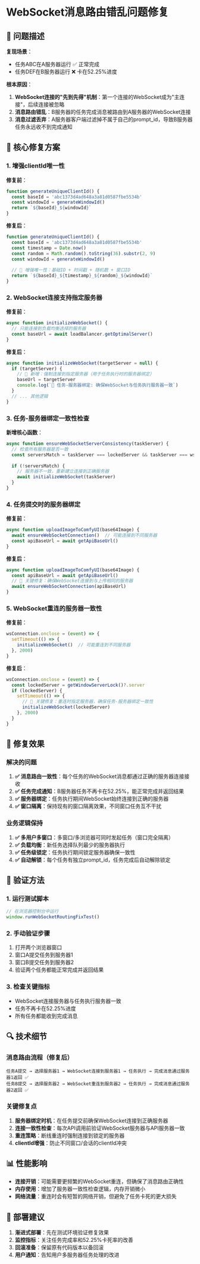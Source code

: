 # WebSocket消息路由错乱问题修复

## 🚨 问题描述

**复现场景**：
- 任务ABC在A服务器运行 ✅ 正常完成
- 任务DEF在B服务器运行 ❌ 卡在52.25%进度

**根本原因**：
1. **WebSocket连接的"先到先得"机制**：第一个连接的WebSocket成为"主连接"，后续连接被忽略
2. **消息路由错乱**：B服务器的任务完成消息被路由到A服务器的WebSocket连接
3. **消息过滤丢弃**：A服务器客户端过滤掉不属于自己的prompt_id，导致B服务器任务永远收不到完成通知

## 🔧 核心修复方案

### 1. **增强clientId唯一性**

**修复前**：
```javascript
function generateUniqueClientId() {
  const baseId = 'abc1373d4ad648a3a81d0587fbe5534b'
  const windowId = generateWindowId()
  return `${baseId}_${windowId}`
}
```

**修复后**：
```javascript
function generateUniqueClientId() {
  const baseId = 'abc1373d4ad648a3a81d0587fbe5534b'
  const timestamp = Date.now()
  const random = Math.random().toString(36).substr(2, 9)
  const windowId = generateWindowId()
  
  // 🔧 增强唯一性：基础ID + 时间戳 + 随机数 + 窗口ID
  return `${baseId}_${timestamp}_${random}_${windowId}`
}
```

### 2. **WebSocket连接支持指定服务器**

**修复前**：
```javascript
async function initializeWebSocket() {
  // 只能连接到负载均衡选择的服务器
  const baseUrl = await loadBalancer.getOptimalServer()
}
```

**修复后**：
```javascript
async function initializeWebSocket(targetServer = null) {
  if (targetServer) {
    // 🔧 新增：强制连接到指定服务器（用于任务执行时的服务器绑定）
    baseUrl = targetServer
    console.log(`🎯 任务-服务器绑定: 确保WebSocket与任务执行服务器一致`)
  }
  // ... 其他逻辑
}
```

### 3. **任务-服务器绑定一致性检查**

**新增核心函数**：
```javascript
async function ensureWebSocketServerConsistency(taskServer) {
  // 检查所有服务器是否一致
  const serversMatch = taskServer === lockedServer && taskServer === wsServer
  
  if (!serversMatch) {
    // 服务器不一致，重新建立连接到正确服务器
    await initializeWebSocket(taskServer)
  }
}
```

### 4. **任务提交时的服务器绑定**

**修复前**：
```javascript
async function uploadImageToComfyUI(base64Image) {
  await ensureWebSocketConnection()  // 可能连接到不同服务器
  const apiBaseUrl = await getApiBaseUrl()
}
```

**修复后**：
```javascript
async function uploadImageToComfyUI(base64Image) {
  const apiBaseUrl = await getApiBaseUrl()
  // 🔧 关键修复：确保WebSocket连接到与上传相同的服务器
  await ensureWebSocketConnection(apiBaseUrl)
}
```

### 5. **WebSocket重连的服务器一致性**

**修复前**：
```javascript
wsConnection.onclose = (event) => {
  setTimeout(() => {
    initializeWebSocket()  // 可能重连到不同服务器
  }, 2000)
}
```

**修复后**：
```javascript
wsConnection.onclose = (event) => {
  const lockedServer = getWindowServerLock()?.server
  if (lockedServer) {
    setTimeout(() => {
      // 🔧 关键修复：重连时指定服务器，确保任务-服务器绑定一致性
      initializeWebSocket(lockedServer)
    }, 2000)
  }
}
```

## 🎯 修复效果

### 解决的问题

1. **✅ 消息路由一致性**：每个任务的WebSocket消息都通过正确的服务器连接接收
2. **✅ 任务完成通知**：B服务器任务不再卡在52.25%，能正常完成并返回结果
3. **✅ 服务器绑定**：任务执行期间WebSocket始终连接到正确的服务器
4. **✅ 窗口隔离**：保持现有的窗口隔离效果，不同窗口任务互不干扰

### 业务逻辑保持

1. **✅ 多用户多窗口**：多窗口/多浏览器可同时发起任务（窗口完全隔离）
2. **✅ 负载均衡**：新任务选择队列最少的服务器执行
3. **✅ 任务级锁定**：任务执行期间锁定服务器确保一致性
4. **✅ 自动解锁**：每个任务有独立prompt_id，任务完成后自动解除锁定

## 🧪 验证方法

### 1. 运行测试脚本
```javascript
// 在浏览器控制台中运行
window.runWebSocketRoutingFixTest()
```

### 2. 手动验证步骤
1. 打开两个浏览器窗口
2. 窗口A提交任务到服务器1
3. 窗口B提交任务到服务器2
4. 验证两个任务都能正常完成并返回结果

### 3. 检查关键指标
- WebSocket连接服务器与任务执行服务器一致
- 任务不再卡在52.25%进度
- 所有任务都能收到完成消息

## 🔍 技术细节

### 消息路由流程（修复后）

```
任务A提交 → 选择服务器1 → WebSocket连接到服务器1 → 任务执行 → 完成消息通过服务器1返回 ✅
任务B提交 → 选择服务器2 → WebSocket重连到服务器2 → 任务执行 → 完成消息通过服务器2返回 ✅
```

### 关键修复点

1. **服务器绑定时机**：在任务提交前确保WebSocket连接到正确服务器
2. **连接一致性检查**：每次API调用前验证WebSocket服务器与API服务器一致
3. **重连策略**：断线重连时强制连接到锁定的服务器
4. **clientId增强**：防止不同窗口/会话的clientId冲突

## 📊 性能影响

- **连接开销**：可能需要更频繁的WebSocket重连，但确保了消息路由正确性
- **内存使用**：增加了服务器一致性检查逻辑，内存开销微小
- **网络流量**：重连时会有短暂的网络开销，但避免了任务卡死的更大损失

## 🚀 部署建议

1. **渐进式部署**：先在测试环境验证修复效果
2. **监控指标**：关注任务完成率和52.25%卡死率的改善
3. **回滚准备**：保留原有代码版本以备回滚
4. **用户通知**：告知用户多服务器任务处理的改进
